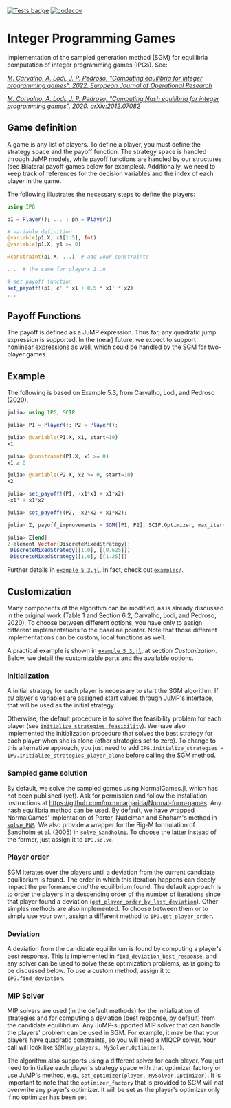 [![Tests badge](https://github.com/brunompacheco/IPG.jl/actions/workflows/tests.yml/badge.svg)](https://github.com/brunompacheco/IPG.jl/actions/workflows/tests.yml)
[![codecov](https://codecov.io/gh/brunompacheco/IPG.jl/branch/main/graph/badge.svg)](https://codecov.io/gh/brunompacheco/IPG.jl)

# Integer Programming Games

Implementation of the sampled generation method (SGM) for equilibria computation of integer programming games (IPGs). See:

[*M. Carvalho, A. Lodi, J. P. Pedroso, "Computing equilibria for integer programming games". 2022. European Journal of Operational Research*](https://www.sciencedirect.com/science/article/pii/S0377221722002727)

[*M. Carvalho, A. Lodi, J. P. Pedroso, "Computing Nash equilibria for integer programming games". 2020. arXiv:2012.07082*](https://arxiv.org/abs/2012.07082)

## Game definition

A game is any list of players. To define a player, you must define the strategy space and the payoff function. The strategy space is handled through JuMP models, while payoff functions are handled by our structures (see Bilateral payoff games below for examples). Additionally, we need to keep track of references for the decision variables and the index of each player in the game.

The following illustrates the necessary steps to define the players:
```julia
using IPG

p1 = Player(); ... ; pn = Player()

# variable definition
@variable(p1.X, x1[1:5], Int)
@variable(p1.X, y1 >= 0)

@constraint(p1.X, ...)  # add your constraints

...  # the same for players 2..n

# set payoff function
set_payoff!(p1, c' * x1 + 0.5 * x1' * x2)
...
```

## Payoff Functions

The payoff is defined as a JuMP expression. Thus far, any quadratic jump expression is supported. In the (near) future, we expect to support nonlinear expressions as well, which could be handled by the SGM for two-player games.

## Example

The following is based on Example 5.3, from Carvalho, Lodi, and Pedroso (2020).
```julia
julia> using IPG, SCIP

julia> P1 = Player(); P2 = Player();

julia> @variable(P1.X, x1, start=10)
x1

julia> @constraint(P1.X, x1 >= 0)
x1 ≥ 0

julia> @variable(P2.X, x2 >= 0, start=10)
x2

julia> set_payoff!(P1, -x1*x1 + x1*x2)
-x1² + x1*x2

julia> set_payoff!(P2, -x2*x2 + x1*x2);

julia> Σ, payoff_improvements = SGM([P1, P2], SCIP.Optimizer, max_iter=5);

julia> Σ[end]
2-element Vector{DiscreteMixedStrategy}:
 DiscreteMixedStrategy([1.0], [[0.625]])
 DiscreteMixedStrategy([1.0], [[1.25]])

```
Further details in [`example_5_3.jl`](examples/example_5_3.jl). In fact, check out [`examples/`](examples/).

<!-- ## Two-player games

A particular case of bilateral payoff functions that can be handled more generally are two-player games. In this case, because any payoff function is bilateral, we handle the more general [`BlackBoxPayoff`](src/Game/Payoff/Payoff.jl#29) through the SGM algorithm.

Example 5.3 implemented using the BlackBoxPayoff structure.
```julia
julia> using IPG, SCIP

julia> player_payoff(xp, x_others) = -(xp[1] * xp[1]) + xp[1] * prod(x_others[:][1])
player_payoff (generic function with 1 method)

julia> X1 = Model(); @variable(X1, x1, start=10); @constraint(X1, x1 >= 0);

julia> X2 = Model(); @variable(X2, x2, start=10); @constraint(X2, x2 >= 0);

julia> players = [
           Player(X1, [x1], BlackBoxPayoff(player_payoff), 1),
           Player(X2, [x2], BlackBoxPayoff(player_payoff), 2)
       ];

julia> @variable(players[1].X, x1, start=10); @constraint(players[1].X, x1 >= 0);

julia> @variable(players[2].X, x2, start=10); @constraint(players[2].X, x2 >= 0);

julia> Σ, payoff_improvements = SGM(players, SCIP.Optimizer, max_iter=5);

julia> Σ[end]
2-element Vector{DiscreteMixedStrategy}:
 DiscreteMixedStrategy([1.0], [[0.625]])
 DiscreteMixedStrategy([1.0], [[1.25]])

``` -->

## Customization

Many components of the algorithm can be modified, as is already discussed in the original work (Table 1 and Section 6.2, Carvalho, Lodi, and Pedroso, 2020). To choose between different options, you have only to assign different implementations to the baseline pointer. Note that those different implementations can be custom, local functions as well.

A practical example is shown in [`example_5_3.jl`](./examples/example_5_3.jl), at section _Customization_. Below, we detail the customizable parts and the available options.

### Initialization

A initial strategy for each player is necessary to start the SGM algorithm. If _all_ player's variables are assigned start values through JuMP's interface, that will be used as the initial strategy.

Otherwise, the default procedure is to solve the feasibility problem for each player (see [`initialize_strategies_feasibility`](src/SGM/Initialization.jl#L2)).
We have also implemented the initialization procedure that solves the best strategy for each player when she is alone (other strategies set to zero).
To change to this alternative approach, you just need to add `IPG.initialize_strategies = IPG.initialize_strategies_player_alone` before calling the SGM method.

### Sampled game solution

By default, we solve the sampled games using NormalGames.jl, which has not been published (yet). Ask for permission and follow the installation instructions at https://github.com/mxmmargarida/Normal-form-games. Any nash equilibria method can be used. By default, we have wrapped NormalGames' implentation of Porter, Nudelman and Shoham's method in [`solve_PNS`](src/SGM/PolymatrixGame/Solve.jl#L24). We also provide a wrapper for the Big-M formulation of Sandholm et al. (2005) in [`solve_Sandholm1`](src/SGM/PolymatrixGame/Solve.jl#L43). To choose the latter instead of the former, just assign it to `IPG.solve`.

### Player order

SGM iterates over the players until a deviation from the current candidate equilibrium is found. The order in which this iteration happens can deeply impact the performance _and_ the equilibrium found. The default approach is to order the players in a descending order of the number of iterations since that player found a deviation ([`get_player_order_by_last_deviation`](src/SGM/PlayerOrder.jl#L18)). Other simples methods are also implemented. To choose between them or to simply use your own, assign a different method to `IPG.get_player_order`.

### Deviation

A deviation from the candidate equilibrium is found by computing a player's best response. This is implemented in [`find_deviation_best_response`](src/SGM/DeviationReaction.jl#L3), and any solver can be used to solve these optimization problems, as is going to be discussed below. To use a custom method, assign it to `IPG.find_deviation`.

### MIP Solver

MIP solvers are used (in the default methods) for the initialization of strategies and for computing a deviation (best response, by default) from the candidate equilibrium. Any JuMP-supported MIP solver that can handle the players' problem can be used in SGM. For example, it may be that your players have quadratic constraints, so you will need a MIQCP solver. Your call will look like `SGM(my_players, MySolver.Optimizer)`.

The algorithm also supports using a different solver for each player. You just need to initialize each player's strategy space with that optimizer factory or use JuMP's method, e.g., `set_optimizer(player, MySolver.Optimizer)`. It is important to note that the `optimizer_factory` that is provided to SGM will _not_ overwrite any player's optimizer. It will be set as the player's optimizer only if no optimizer has been set.
